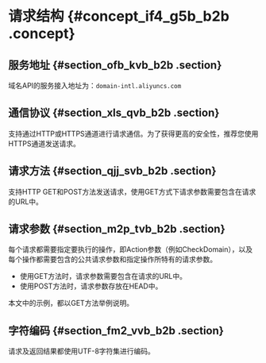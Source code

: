 # 请求结构 {#concept_if4_g5b_b2b .concept}

## 服务地址 {#section_ofb_kvb_b2b .section}

域名API的服务接入地址为：`domain-intl.aliyuncs.com`

## 通信协议 {#section_xls_qvb_b2b .section}

支持通过HTTP或HTTPS通道进行请求通信。为了获得更高的安全性，推荐您使用HTTPS通道发送请求。

## 请求方法 {#section_qjj_svb_b2b .section}

支持HTTP GET和POST方法发送请求，使用GET方式下请求参数需要包含在请求的URL中。

## 请求参数 {#section_m2p_tvb_b2b .section}

每个请求都需要指定要执行的操作，即Action参数（例如CheckDomain），以及每个操作都需要包含的公共请求参数和指定操作所特有的请求参数。

-   使用GET方法时，请求参数需要包含在请求的URL中。
-   使用POST方法时，请求参数存放在HEAD中。

本文中的示例，都以GET方法举例说明。

## 字符编码 {#section_fm2_vvb_b2b .section}

请求及返回结果都使用UTF-8字符集进行编码。

